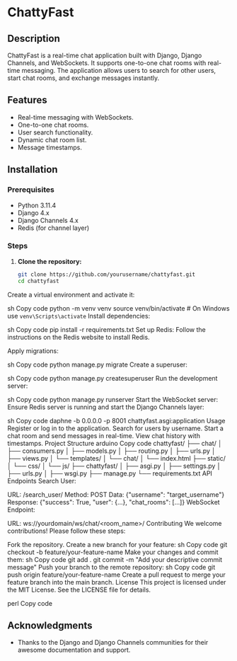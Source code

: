 # ChattyFast

## Description
ChattyFast is a real-time chat application built with Django, Django Channels, and WebSockets. It supports one-to-one chat rooms with real-time messaging. The application allows users to search for other users, start chat rooms, and exchange messages instantly.

## Features
- Real-time messaging with WebSockets.
- One-to-one chat rooms.
- User search functionality.
- Dynamic chat room list.
- Message timestamps.

## Installation

### Prerequisites
- Python 3.11.4
- Django 4.x
- Django Channels 4.x
- Redis (for channel layer)

### Steps

1. **Clone the repository:**
   ```sh
   git clone https://github.com/yourusername/chattyfast.git
   cd chattyfast
Create a virtual environment and activate it:

sh
Copy code
python -m venv venv
source venv/bin/activate  # On Windows use `venv\Scripts\activate`
Install dependencies:

sh
Copy code
pip install -r requirements.txt
Set up Redis:
Follow the instructions on the Redis website to install Redis.

Apply migrations:

sh
Copy code
python manage.py migrate
Create a superuser:

sh
Copy code
python manage.py createsuperuser
Run the development server:

sh
Copy code
python manage.py runserver
Start the WebSocket server:
Ensure Redis server is running and start the Django Channels layer:

sh
Copy code
daphne -b 0.0.0.0 -p 8001 chattyfast.asgi:application
Usage
Register or log in to the application.
Search for users by username.
Start a chat room and send messages in real-time.
View chat history with timestamps.
Project Structure
arduino
Copy code
chattyfast/
├── chat/
│   ├── consumers.py
│   ├── models.py
│   ├── routing.py
│   ├── urls.py
│   ├── views.py
│   └── templates/
│       └── chat/
│           └── index.html
├── static/
│   └── css/
│   └── js/
├── chattyfast/
│   ├── asgi.py
│   ├── settings.py
│   ├── urls.py
│   ├── wsgi.py
├── manage.py
└── requirements.txt
API Endpoints
Search User:

URL: /search_user/
Method: POST
Data: {"username": "target_username"}
Response: {"success": True, "user": {...}, "chat_rooms": [...]}
WebSocket Endpoint:

URL: ws://yourdomain/ws/chat/<room_name>/
Contributing
We welcome contributions! Please follow these steps:

Fork the repository.
Create a new branch for your feature:
sh
Copy code
git checkout -b feature/your-feature-name
Make your changes and commit them:
sh
Copy code
git add .
git commit -m "Add your descriptive commit message"
Push your branch to the remote repository:
sh
Copy code
git push origin feature/your-feature-name
Create a pull request to merge your feature branch into the main branch.
License
This project is licensed under the MIT License. See the LICENSE file for details.

perl
Copy code

## Acknowledgments
- Thanks to the Django and Django Channels communities for their awesome documentation and support.

